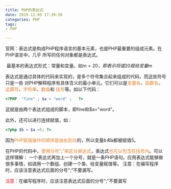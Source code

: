 ```yaml
---
title: PHP的表达式
date: 2019-12-05 17:39:58
categories: PHP
tags:
- PHP	

---
```


官网：表达式是构成PHP程序语言的基本元素，也是PHP最重要的组成元素。在PHP语言中，几乎 所写的任何对象都是表达式。 <!-- more -->

​	最基本的表达式形式：常量和变量。如$m=20，即表示将值20赋给变量$m

​	表达式是通过具体的代码来实现的，是多个符号集合起来组成的代码，而这些符号只是一些 对PHP解释程序有具体含义的最小单元。它们可以是<span style="color:#e67e22;">变量名</span>、<span style="color:#e67e22;">函数名</span>、<span style="color:#e67e22;">运算符</span>、<span style="color:#e67e22;">字符串</span>、<span style="color:#e67e22;">数值</span>和 <span style="color:#e67e22;">括号</span>等。如以下代码： 

```php
<?PHP  "fine" ; $a = "word" ;   ?> 
```

这就是由两个表达式组成的脚本，即fine和$a="word"。 

此外，还可以进行连续赋值，如：

```php
<?php $b = $a =5; ?>
```

 因为<span style="color:#e67e22;">PHP赋值操作的顺序是由右到左</span>的，所以变量$b和$a都被赋值5。

​	在PHP的代码中，<span style="color:#e67e22;">使用分号“;”来区分表达式</span>，表达式<span style="color:#e67e22;">也可以包含在括号内</span>。可以这样理解： 一个表达式再加上一个分号，就是一条PHP语句。应用表达式能够做很多事情，如调用一个数组、创建一个类、给变量赋值等。  注意：在编写程序时，应该注意表达式后面的分号“;”不要漏写。

<span style="color:red">注意：</span>在编写程序时，应该注意表达式后面的分号“;”不要漏写
